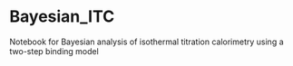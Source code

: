 # Bayesian_ITC
Notebook for Bayesian analysis of isothermal titration calorimetry using a two-step binding model
